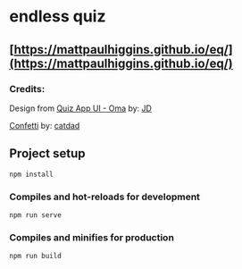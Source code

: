 # endless quiz

## [https://mattpaulhiggins.github.io/eq/](https://mattpaulhiggins.github.io/eq/)

### Credits:

Design from [Quiz App UI - Oma](https://dribbble.com/shots/6508352-Quiz-App-UI-Oma) by: [JD](https://dribbble.com/Jaydev)

[Confetti](https://www.kirilv.com/canvas-confetti/) by: [catdad](https://github.com/catdad)

## Project setup

```
npm install
```

### Compiles and hot-reloads for development

```
npm run serve
```

### Compiles and minifies for production

```
npm run build
```
